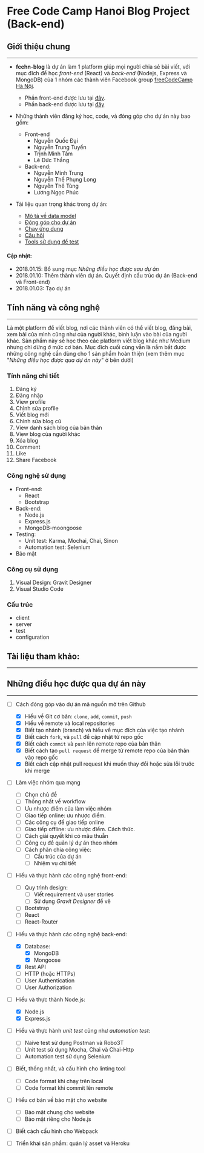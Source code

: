 # Free Code Camp Hanoi Blog Project (Back-end)

## Giới thiệu chung
---

- **fcchn-blog** là dự án làm 1 platform giúp mọi người chia sẻ bài viết, với mục đích để học *front-end* (React) và *back-end* (Nodejs, Express và MongoDB) của 1 nhóm các thành viên Facebook group [freeCodeCamp Hà Nội](https://www.facebook.com/groups/free.code.camp.hanoi/).
    - Phần front-end được lưu tại [đây](https://github.com/tamtm/fcchn-blog).
    - Phần back-end được lưu tại [đây](https://github.com/ngminhtrung/fcchn-blog-backend)

- Những thành viên đăng ký học, code, và đóng góp cho dự án này bao gồm:
    - Front-end
        - Nguyễn Quốc Đại
        - Nguyễn Trung Tuyến
        - Trịnh Minh Tâm
        - Lê Đức Thắng
    - Back-end: 
        - Nguyễn Minh Trung
        - Nguyễn Thế Phụng Long
        - Nguyễn Thế Tùng
        - Lương Ngọc Phúc

- Tài liệu quan trọng khác trong dự án:
    - [Mô tả về data model](https://github.com/ngminhtrung/fcchn-blog-backend/blob/master/readme-datamodel.md)
    - [Đóng góp cho dự án](https://github.com/ngminhtrung/fcchn-blog-backend/blob/master/Contributing.md)
    - [Chạy ứng dụng](https://github.com/ngminhtrung/fcchn-blog-backend/blob/master/Contributing.md)
    - [Câu hỏi](https://github.com/ngminhtrung/fcchn-blog-backend/blob/master/readme-faq.md)
    - [Tools sử dụng để test](https://github.com/ngminhtrung/fcchn-blog-backend/blob/master/readme-tools.md)
    

#### Cập nhật:

- 2018.01.15: Bổ sung mục *Những điều học được sau dự án*
- 2018.01.10: Thêm thành viên dự án. Quyết định cấu trúc dự án (Back-end và Front-end)
- 2018.01.03: Tạo dự án 

## Tính năng và công nghệ
---

Là một platform để viết blog, nơi các thành viên có thể viết blog, đăng bài, xem bài của mình cũng như của người khác, bình luận vào bài của người khác. Sản phẩm này sẽ học theo các platform viết blog khác như Medium nhưng chỉ dừng ở mức cơ bản. Mục đích cuối cùng vẫn là nắm bắt được những công nghệ cần dùng cho 1 sản phẩm hoàn thiện (xem thêm mục "*Những điều học được qua dự án này*" ở bên dưới)

### Tính năng chi tiết

1. Đăng ký
2. Đăng nhập
3. View profile
4. Chỉnh sửa profile
5. Viết blog mới
6. Chỉnh sửa blog cũ
7. View danh sách blog của bản thân
8. View blog của người khác
9. Xóa blog
10. Comment
11. Like
12. Share Facebook

### Công nghệ sử dụng

- Front-end: 
    - React
    - Bootstrap
- Back-end:
    - Node.js
    - Express.js
    - MongoDB-moongoose
- Testing:
    - Unit test: Karma, Mochai, Chai, Sinon
    - Automation test: Selenium
- Bảo mật

### Công cụ sử dụng

1. Visual Design: Gravit Designer
2. Visual Studio Code

### Cấu trúc

- client
- server
- test
- configuration

## Tài liệu tham khảo:
---

## Những điều học được qua dự án này
---

- [ ] Cách đóng góp vào dự án mã nguồn mở trên Github
    - [x] Hiểu về Git cơ bản: `clone`, `add`, `commit`, `push`
    - [x] Hiểu về remote và local repositories 
    - [x] Biết tạo nhánh (branch) và hiểu về mục đích của việc tạo nhánh
    - [x] Biết cách `fork`, và `pull` để cập nhật từ repo gốc
    - [x] Biết cách `commit` và `push` lên remote repo của bản thân
    - [x] Biết cách tạo `pull request` để merge từ remote repo của bản thân vào repo gốc
    - [x] Biết cách cập nhật pull request khi muốn thay đổi hoặc sửa lỗi trước khi merge

- [ ] Làm việc nhóm qua mạng
    - [ ] Chọn chủ đề
    - [ ] Thống nhất về workflow
    - [ ] Ưu nhược điểm của làm việc nhóm
    - [ ] Giao tiếp online: ưu nhược điểm. 
    - [ ] Các công cụ để giao tiếp online
    - [ ] Giao tiếp offline: ưu nhược điểm. Cách thức.
    - [ ] Cách giải quyết khi có mâu thuẫn
    - [ ] Công cụ để quản lý dự án theo nhóm
    - [ ] Cách phân chia công việc:
        - [ ] Cấu trúc của dự án
        - [ ] Nhiệm vụ chi tiết  

- [ ] Hiểu và thực hành các công nghệ front-end:
    - [ ] Quy trình design:
        - [ ] Viết requirement và user stories
        - [ ] Sử dụng *Gravit Designer* để vẽ 
    - [ ] Bootstrap
    - [ ] React
    - [ ] React-Router

- [ ] Hiểu và thực hành các công nghệ back-end:
    - [x] Database:
        - [x] MongoDB
        - [x] Mongoose
    - [x] Rest API
    - [ ] HTTP (hoặc HTTPs)
    - [ ] User Authentication
    - [ ] User Authorization

- [ ] Hiểu và thực thành Node.js:
    - [x] Node.js
    - [x] Express.js

- [ ] Hiểu và thực hành *unit test* cũng như *automation test*:
    - [ ] Naive test sử dụng Postman và Robo3T
    - [ ] Unit test sử dụng Mocha, Chai và Chai-Http
    - [ ] Automation test sử dụng Selenium

- [ ] Biết, thống nhất, và cấu hình cho linting tool
    - [ ] Code format khi chạy trên local
    - [ ] Code format khi commit lên remote

- [ ] Hiểu cơ bản về bảo mật cho website
    - [ ] Bảo mật chung cho website
    - [ ] Bảo mật riêng cho Node.js

- [ ] Biết cách cấu hình cho Webpack

- [ ] Triển khai sản phẩm: quản lý asset và Heroku